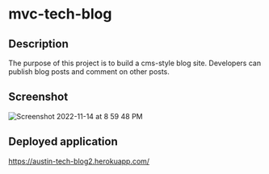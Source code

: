 # mvc-tech-blog

## Description
The purpose of this project is to build a cms-style blog site.  Developers can publish blog posts and comment on other posts.

## Screenshot
![Screenshot 2022-11-14 at 8 59 48 PM](https://user-images.githubusercontent.com/107006987/201823321-d2731ac7-3c39-472e-8d8f-83c78896bb60.png)

## Deployed application
https://austin-tech-blog2.herokuapp.com/
